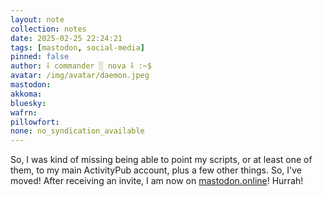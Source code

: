 ```yaml
---
layout: note
collection: notes
date: 2025-02-25 22:24:21
tags: [mastodon, social-media]
pinned: false
author: ⸸ commander ░ nova ⸸ :~$
avatar: /img/avatar/daemon.jpeg
mastodon: 
akkoma: 
bluesky: 
wafrn: 
pillowfort: 
none: no_syndication_available 
---
```

So, I was kind of missing being able to point my scripts, or at least one of them, to my main ActivityPub account, plus a few other things. So, I've moved! After receiving an invite, I am now on <a href="https://mastodon.online/@cmdr_nova" target="_blank">mastodon.online</a>! Hurrah!

